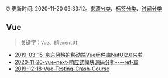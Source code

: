 :alarm_clock: 更新时间: 2020-11-20 09:33:12。[来源分类](../README.md)、[标签分类](../TAGS.md)、[时间分类](../TIMELINE.md)

## Vue


> 关键字：`Vue`、`ElementUI`



- [2019-03-15-京东风格的移动端Vue组件库NutUI2.0来啦](https://jdc.jd.com/archives/212979) 
- [2020-11-20-vue-next-响应式模块源码分析----ref-篇](https://juejin.im/post/6897120432860708872) 
- [2019-12-18-Vue-Testing-Crash-Course](https://dev.to/blacksonic/vue-testing-crash-course-59kl) 